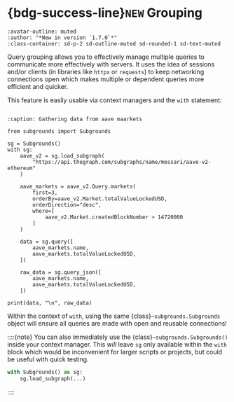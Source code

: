 # {bdg-success-line}`NEW` Grouping

```{article-info}
:avatar-outline: muted
:author: "*New in version `1.7.0`*"
:class-container: sd-p-2 sd-outline-muted sd-rounded-1 sd-text-muted
```

Query grouping allows you to effectively manage multiple queries to communicate more effectively with servers. It uses the idea of sessions and/or clients (in libraries like `httpx` or `requests`) to keep networking connections open which makes multiple or dependent queries more efficient and quicker.

This feature is easily usable via context managers and the `with` statement:

```{thebe-button}
```
```{code-block} python
:caption: Gathering data from aave maarkets

from subgrounds import Subgrounds

sg = Subgrounds()
with sg:
    aave_v2 = sg.load_subgraph(
        "https://api.thegraph.com/subgraphs/name/messari/aave-v2-ethereum"
    )

    aave_markets = aave_v2.Query.markets(
        first=3,
        orderBy=aave_v2.Market.totalValueLockedUSD,
        orderDirection="desc",
        where=[
            aave_v2.Market.createdBlockNumber > 14720000
        ]
    )

    data = sg.query([
        aave_markets.name,
        aave_markets.totalValueLockedUSD,
    ])

    raw_data = sg.query_json([
        aave_markets.name,
        aave_markets.totalValueLockedUSD,
    ])

print(data, "\n", raw_data)
```

Within the context of `with`, using the same {class}`~subgrounds.Subgrounds` object will ensure all queries are made with open and reusable connections!

::::{note}
You can also immediately use the {class}`~subgrounds.Subgrounds()` inside your context manager. This *will* leave `sg` only available within the `with` block which would be inconvenient for larger scripts or projects, but could be useful with quick testing.

```py
with Subgrounds() as sg:
    sg.load_subgraph(...)
```
::::
